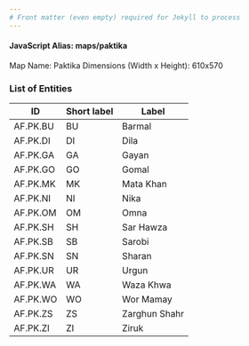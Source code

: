 ```yaml
---
# Front matter (even empty) required for Jekyll to process
---
```


#### JavaScript Alias: maps/paktika

Map Name: Paktika
Dimensions (Width x Height): 610x570





### List of Entities

ID | Short label | Label
---|---|---|
AF.PK.BU|BU|Barmal
AF.PK.DI|DI|Dila
AF.PK.GA|GA|Gayan
AF.PK.GO|GO|Gomal
AF.PK.MK|MK|Mata Khan
AF.PK.NI|NI|Nika
AF.PK.OM|OM|Omna
AF.PK.SH|SH|Sar Hawza
AF.PK.SB|SB|Sarobi
AF.PK.SN|SN|Sharan
AF.PK.UR|UR|Urgun
AF.PK.WA|WA|Waza Khwa
AF.PK.WO|WO|Wor Mamay
AF.PK.ZS|ZS|Zarghun Shahr
AF.PK.ZI|ZI|Ziruk